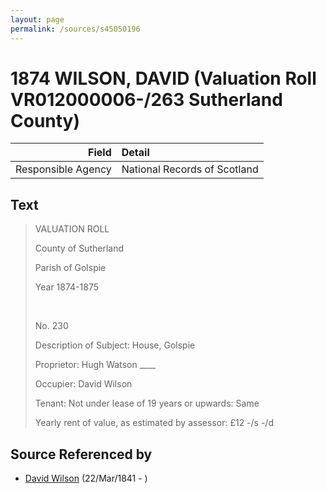 ```yaml
---
layout: page
permalink: /sources/s45050196
---
```


# 1874 WILSON, DAVID (Valuation Roll VR012000006-/263 Sutherland County)

Field | Detail
---:|:---
Responsible Agency | National Records of Scotland

## Text

> VALUATION ROLL
>
> County of Sutherland
>
> Parish of Golspie
>
> Year 1874-1875
>
> <br/>
>
> No. 230
>
> Description of Subject: House, Golspie
>
> Proprietor: Hugh Watson ____
>
> Occupier: David Wilson
>
> Tenant: Not under lease of 19 years or upwards: Same
>
> Yearly rent of value, as estimated by assessor: £12 -/s -/d
>

## Source Referenced by

* [David Wilson](../people/@15598112@-david-wilson-b1841-3-22-d.md) (22/Mar/1841 - )
